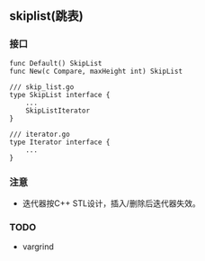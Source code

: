 ## skiplist(跳表)

### 接口

```
func Default() SkipList
func New(c Compare, maxHeight int) SkipList

/// skip_list.go
type SkipList interface {
    ...
	SkipListIterator
}

/// iterator.go
type Iterator interface {
    ...
}
```

### 注意

* 迭代器按C++ STL设计，插入/删除后迭代器失效。

### TODO

* vargrind
